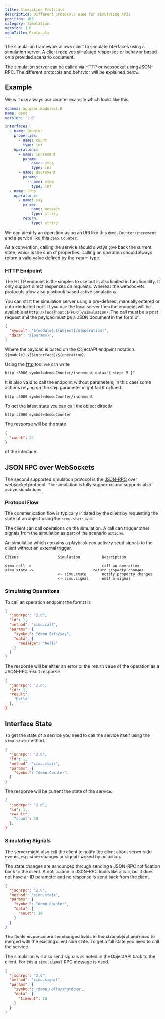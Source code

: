 ```yaml
---
title: Simulation Protocols
description: Different protocols used for simulating APIs
position: 503
category: Simulation
version: 1.0
menuTitle: Protocols
---
```


The simulation framework allows client to simulate interfaces using a simulation server. A client receives simulated responses or behavior based on a provided scenario document. 

The simulation server can be called via HTTP or websocket using JSON-RPC. The different protocols and behavior will be explained below.

## Example

We will use always our counter example which looks like this:

```yaml
schema: apigear.module/1.0
name: demo
version: '1.0'

interfaces:
  - name: Counter
    properties:
      - name: count
        type: int
    operations:
      - name: increment
        params:
          - name: step
            type: int
      - name: decrement
        params:
          - name: step
            type: int
  - name: Echo
    operations:
      - name: say
        params:
          - name: message
            type: string
        return:
          - type: string
```

We can identify an operation using an URI like this `demo.Counter/increment` and a service like this `demo.Counter`.

As a convention, calling the service should always give back the current state, which is the sum of properties. Calling an operation should always return a valid value defined by the `return` type.


### HTTP Endpoint

The HTTP endpoint is the simples to use but is also limited in functionality. It only support direct responses on requests. Whereas the websockets protocols allow also playbook based active simulations.

You can start the simulation server using a pre-defined, manually entered or auto-deducted port. If you use the local server then the endpoint will be available at `http://localhost:${PORT}/simulation/`. The call must be a post request and the payload must be a JSON document in the form of:

```json
{
  "symbol": "${module}.${object}/${operation}",
  "data": "${params}",
}
```

Where the payload is based on the ObjectAPI endpoint notation. `${module}.${$interface}/${operation}`.

Using the [http](https://httpie.io/) tool we can write

```shell
http :3000 symbol=demo.Counter/increment data="{ step: 5 }"
```

It is also valid to call the endpoint without parameters, in this case some actions relying on the step parameter might fail if defined.

```shell
http :3000 symbol=demo.Counter/increment
```

To get the latest state you can call the object directly

```shell
http :3000 symbol=demo.Counter
```

The response will be the state

```json
{
  "count": 25
}
```

of the interface.

## JSON RPC over WebSockets

The second supported simulation protocol is the [JSON-RPC](https://www.jsonrpc.org/specification) over websocket protocol. The simulation is fully supported and supports also active simulations.

### Protocol Flow

The communication flow is typically initiated by the client by requesting the state of an object using the `simu.state` call.

The client can call operations on the simulation. A call can trigger other signals from the simulation as part of the scenario `actions`.

An simulation which contains a playbook can actively send signals to the client without an external trigger.

```
Client          		Simulation    		Description

simu.call ->                 				call an operation
simu.state ->                 			return property changes
            			<- simu.state     	notify property changes
            			<- simu.signal    	emit a signal
```

### Simulating Operations

To call an operation endpoint the format is

```json
{
  "jsonrpc": "2.0",
  "id": 1,
  "method": "simu.call",
  "params": {
    "symbol": "demo.Echo/say",
    "data": {
      "message": "hello"
    }
  }
}
```

The response will be either an error or the return value of the operation as a JSON-RPC result response.

```json
{
  "jsonrpc": "2.0",
  "id": 1,
  "result": 
    "hello"
  },
}
```

## Interface State

To get the state of a service you need to call the service itself using the `simu.state` method.

```json
{
  "jsonrpc": "2.0",
  "id": 1,
  "method": "simu.state",
  "params": {
    "symbol": "demo.Counter",
  }
}
```

The response will be current the state of the service.

```json
{
  "jsonrpc": "2.0",
  "id": 1,
  "result": 
    "count": 20
  },
}
```

### Simulating Signals

The server might also call the client to notify the client about server side events, e.g. state changes or signal invoked by an action.

The state changes are announced through sending a JSON-RPC notification back to the client. A notification in JSON-RPC looks like a call, but it does not have an ID parameter and no response is send back from the client.

```json
{
  "jsonrpc": "2.0",
  "method": "simu.state",
  "params": {
    "symbol": "demo.Counter",
    "data": {
      "count": 10
    } 
  }
}
```

The fields response are the changed fields in the state object and need to merged with the existing client side state. To get a full state you need to call the service.


The simulation will also send signals as noted in the ObjectAPI back to the client. For this a `simu.signal` RPC message is used.

```json
{
  "jsonrpc": "2.0",
  "method": "simu.signal",
  "params": {
    "symbol": "demo.Hello/shutdown",
    "data": {
      "timeout": 10
    } 
  }
}
```



